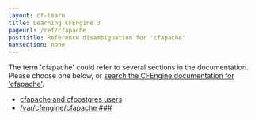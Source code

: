 ```yaml
---
layout: cf-learn
title: Learning CFEngine 3
pageurl: /ref/cfapache
posttitle: Reference disambiguation for 'cfapache'
navsection: none
---
```


The term 'cfapache' could refer to several sections in the documentation. Please choose one below, or
[search the CFEngine documentation for 'cfapache'](http://docs.cfengine.com/latest/search.html?q=cfapache).

- [cfapache and cfpostgres users](http://docs.cfengine.com/latest/guide-installation-and-configuration-general-installation-installation-enterprise.html#cfapache-and-cfpostgres-users)
- [/var/cfengine/cfapache \#\#\#](http://docs.cfengine.com/latest/guide-introduction-directory-structure.html#var-cfengine-cfapache-###)
